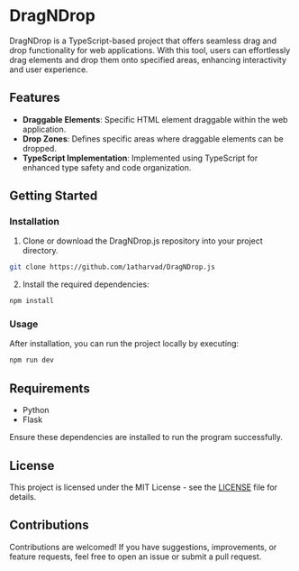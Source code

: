 # DragNDrop

DragNDrop is a TypeScript-based project that offers seamless drag and drop functionality for web applications. With this tool, users can effortlessly drag elements and drop them onto specified areas, enhancing interactivity and user experience.

## Features

- **Draggable Elements**: Specific HTML element draggable within the web application.
- **Drop Zones**: Defines specific areas where draggable elements can be dropped.
- **TypeScript Implementation**: Implemented using TypeScript for enhanced type safety and code organization.

## Getting Started

### Installation

1. Clone or download the DragNDrop.js repository into your project directory.

```bash
git clone https://github.com/1atharvad/DragNDrop.js
```

2. Install the required dependencies:

```bash
npm install
```

### Usage

After installation, you can run the project locally by executing:

```bash
npm run dev
```

## Requirements

- Python
- Flask

Ensure these dependencies are installed to run the program successfully.

## License

This project is licensed under the MIT License - see the [LICENSE](https://github.com/1atharvad/DragNDrop.js/blob/main/LICENSE) file for details.

## Contributions

Contributions are welcomed! If you have suggestions, improvements, or feature requests, feel free to open an issue or submit a pull request.
